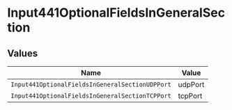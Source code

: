 # Input441OptionalFieldsInGeneralSection


## Values

| Name                                            | Value                                           |
| ----------------------------------------------- | ----------------------------------------------- |
| `Input441OptionalFieldsInGeneralSectionUDPPort` | udpPort                                         |
| `Input441OptionalFieldsInGeneralSectionTCPPort` | tcpPort                                         |